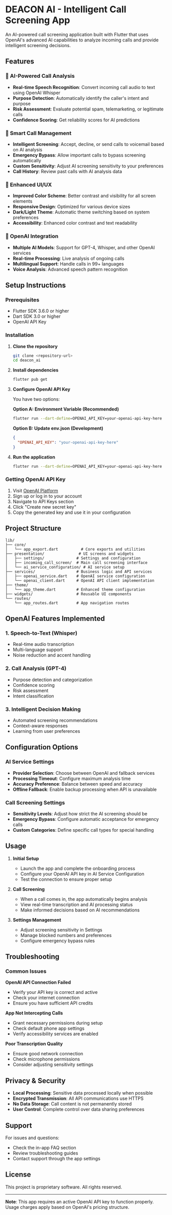 # DEACON AI - Intelligent Call Screening App

An AI-powered call screening application built with Flutter that uses OpenAI's advanced AI capabilities to analyze incoming calls and provide intelligent screening decisions.

## Features

### 🤖 AI-Powered Call Analysis
- **Real-time Speech Recognition**: Convert incoming call audio to text using OpenAI Whisper
- **Purpose Detection**: Automatically identify the caller's intent and purpose
- **Risk Assessment**: Evaluate potential spam, telemarketing, or legitimate calls
- **Confidence Scoring**: Get reliability scores for AI predictions

### 📱 Smart Call Management
- **Intelligent Screening**: Accept, decline, or send calls to voicemail based on AI analysis
- **Emergency Bypass**: Allow important calls to bypass screening automatically
- **Custom Sensitivity**: Adjust AI screening sensitivity to your preferences
- **Call History**: Review past calls with AI analysis data

### 🎨 Enhanced UI/UX
- **Improved Color Scheme**: Better contrast and visibility for all screen elements
- **Responsive Design**: Optimized for various device sizes
- **Dark/Light Theme**: Automatic theme switching based on system preferences
- **Accessibility**: Enhanced color contrast and text readability

### 🔧 OpenAI Integration
- **Multiple AI Models**: Support for GPT-4, Whisper, and other OpenAI services
- **Real-time Processing**: Live analysis of ongoing calls
- **Multilingual Support**: Handle calls in 99+ languages
- **Voice Analysis**: Advanced speech pattern recognition

## Setup Instructions

### Prerequisites
- Flutter SDK 3.6.0 or higher
- Dart SDK 3.0 or higher
- OpenAI API Key

### Installation

1. **Clone the repository**
   ```bash
   git clone <repository-url>
   cd deacon_ai
   ```

2. **Install dependencies**
   ```bash
   flutter pub get
   ```

3. **Configure OpenAI API Key**
   
   You have two options:

   **Option A: Environment Variable (Recommended)**
   ```bash
   flutter run --dart-define=OPENAI_API_KEY=your-openai-api-key-here
   ```

   **Option B: Update env.json (Development)**
   ```json
   {
     "OPENAI_API_KEY": "your-openai-api-key-here"
   }
   ```

4. **Run the application**
   ```bash
   flutter run --dart-define=OPENAI_API_KEY=your-openai-api-key-here
   ```

### Getting OpenAI API Key

1. Visit [OpenAI Platform](https://platform.openai.com/api-keys)
2. Sign up or log in to your account
3. Navigate to API Keys section
4. Click "Create new secret key"
5. Copy the generated key and use it in your configuration

## Project Structure

```
lib/
├── core/
│   └── app_export.dart          # Core exports and utilities
├── presentation/               # UI screens and widgets
│   ├── settings/              # Settings and configuration
│   ├── incoming_call_screen/  # Main call screening interface
│   └── ai_service_configuration/ # AI service setup
├── services/                  # Business logic and API services
│   ├── openai_service.dart    # OpenAI service configuration
│   └── openai_client.dart     # OpenAI API client implementation
├── theme/
│   └── app_theme.dart         # Enhanced theme configuration
├── widgets/                   # Reusable UI components
└── routes/
    └── app_routes.dart        # App navigation routes
```

## OpenAI Features Implemented

### 1. Speech-to-Text (Whisper)
- Real-time audio transcription
- Multi-language support
- Noise reduction and accent handling

### 2. Call Analysis (GPT-4)
- Purpose detection and categorization
- Confidence scoring
- Risk assessment
- Intent classification

### 3. Intelligent Decision Making
- Automated screening recommendations
- Context-aware responses
- Learning from user preferences

## Configuration Options

### AI Service Settings
- **Provider Selection**: Choose between OpenAI and fallback services
- **Processing Timeout**: Configure maximum analysis time
- **Accuracy Preference**: Balance between speed and accuracy
- **Offline Fallback**: Enable backup processing when API is unavailable

### Call Screening Settings
- **Sensitivity Levels**: Adjust how strict the AI screening should be
- **Emergency Bypass**: Configure automatic acceptance for emergency calls
- **Custom Categories**: Define specific call types for special handling

## Usage

1. **Initial Setup**
   - Launch the app and complete the onboarding process
   - Configure your OpenAI API key in AI Service Configuration
   - Test the connection to ensure proper setup

2. **Call Screening**
   - When a call comes in, the app automatically begins analysis
   - View real-time transcription and AI processing status
   - Make informed decisions based on AI recommendations

3. **Settings Management**
   - Adjust screening sensitivity in Settings
   - Manage blocked numbers and preferences
   - Configure emergency bypass rules

## Troubleshooting

### Common Issues

**OpenAI API Connection Failed**
- Verify your API key is correct and active
- Check your internet connection
- Ensure you have sufficient API credits

**App Not Intercepting Calls**
- Grant necessary permissions during setup
- Check default phone app settings
- Verify accessibility services are enabled

**Poor Transcription Quality**
- Ensure good network connection
- Check microphone permissions
- Consider adjusting sensitivity settings

## Privacy & Security

- **Local Processing**: Sensitive data processed locally when possible
- **Encrypted Transmission**: All API communications use HTTPS
- **No Data Storage**: Call content is not permanently stored
- **User Control**: Complete control over data sharing preferences

## Support

For issues and questions:
- Check the in-app FAQ section
- Review troubleshooting guides
- Contact support through the app settings

## License

This project is proprietary software. All rights reserved.

---

**Note**: This app requires an active OpenAI API key to function properly. Usage charges apply based on OpenAI's pricing structure.
